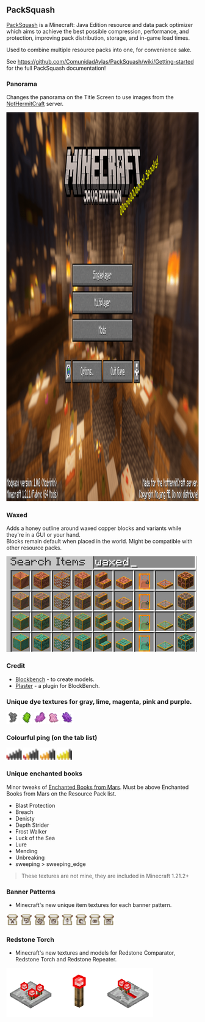 ## PackSquash
[PackSquash](https://github.com/ComunidadAylas/PackSquash) is a Minecraft: Java Edition resource and data pack optimizer which aims to achieve the best possible compression, performance, and protection, improving pack distribution, storage, and in-game load times.

Used to combine multiple resource packs into one, for convenience sake.

See https://github.com/ComunidadAylas/PackSquash/wiki/Getting-started for the full PackSquash documentation!

### Panorama
Changes the panorama on the Title Screen to use images from the [NotHermitCraft](https://www.planetminecraft.com/server/nothermitcraft/) server.

<p><a href=""><img src="https://github.com/mining-also-crafting/NHC/blob/main/branding/showcase/title.png?raw=true" width="1920" height="1017" alt="title"></a></p>

### Waxed
Adds a honey outline around waxed copper blocks and variants while they're in a GUI or your hand. \
Blocks remain default when placed in the world. Might be compatible with other resource packs.

<p><a href=""><img src="https://github.com/mining-also-crafting/NHC/blob/main/branding/showcase/waxed.png?raw=true" width="500" height="250" alt="waxed"></a></p>

### Credit
- [Blockbench](https://www.blockbench.net/) - to create models.
- [Plaster](https://www.blockbench.net/plugins/plaster) - a plugin for BlockBench.


### Unique dye textures for gray, lime, magenta, pink and purple.

<p><a href=""><img src="https://github.com/mining-also-crafting/NHC/blob/main/branding/Resource%20Packs/Tweaks/assets/minecraft/textures/item/gray_dye.png?raw=true" height="32" alt="gray"></a>
<a href=""><img src="https://github.com/mining-also-crafting/NHC/blob/main/branding/Resource%20Packs/Tweaks/assets/minecraft/textures/item/lime_dye.png?raw=true" height="32" alt="lime"></a>
<a href=""><img src="https://github.com/mining-also-crafting/NHC/blob/main/branding/Resource%20Packs/Tweaks/assets/minecraft/textures/item/magenta_dye.png?raw=true" height="32" alt="magenta"></a>
<a href=""><img src="https://github.com/mining-also-crafting/NHC/blob/main/branding/Resource%20Packs/Tweaks/assets/minecraft/textures/item/pink_dye.png?raw=true" height="32" alt="pink"></a>
<a href=""><img src="https://github.com/mining-also-crafting/NHC/blob/main/branding/Resource%20Packs/Tweaks/assets/minecraft/textures/item/purple_dye.png?raw=true" height="32" alt="purple"></a></p>

### Colourful ping (on the tab list)
<p><a href=""><img src="https://github.com/mining-also-crafting/NHC/blob/main/branding/Resource%20Packs/Tweaks/assets/minecraft/textures/gui/sprites/icon/ping_1.png?raw=true" height="32" alt="ping_1"></a>
<a href=""><img src="https://github.com/mining-also-crafting/NHC/blob/main/branding/Resource%20Packs/Tweaks/assets/minecraft/textures/gui/sprites/icon/ping_2.png?raw=true" height="32" alt="ping_2"></a>
<a href=""><img src="https://github.com/mining-also-crafting/NHC/blob/main/branding/Resource%20Packs/Tweaks/assets/minecraft/textures/gui/sprites/icon/ping_3.png?raw=true" height="32" alt="ping_3"></a>
<a href=""><img src="https://github.com/mining-also-crafting/NHC/blob/main/branding/Resource%20Packs/Tweaks/assets/minecraft/textures/gui/sprites/icon/ping_4.png?raw=true" height="32" alt="ping_4"></a></p>

### Unique enchanted books
Minor tweaks of [Enchanted Books from Mars](https://modrinth.com/resourcepack/different-textures-for-enchanted-books). Must be above Enchanted Books from Mars on the Resource Pack list.
- Blast Protection
- Breach
- Denisty
- Depth Strider
- Frost Walker
- Luck of the Sea
- Lure
- Mending
- Unbreaking
- sweeping > sweeping_edge

> These textures are not mine, they are included in Minecraft 1.21.2+

### Banner Patterns
- Minecraft's new unique item textures for each banner pattern.
<p><a href=""><img src="https://github.com/mining-also-crafting/NHC/blob/main/branding/Resource%20Packs/Minecraft/assets/minecraft/textures/item/creeper_banner_pattern.png?raw=true" height="32" alt="creeper"></a>
<a href=""><img src="https://github.com/mining-also-crafting/NHC/blob/main/branding/Resource%20Packs/Minecraft/assets/minecraft/textures/item/flow_banner_pattern.png?raw=true" height="32" alt="flow"></a>
<a href=""><img src="https://github.com/mining-also-crafting/NHC/blob/main/branding/Resource%20Packs/Minecraft/assets/minecraft/textures/item/flower_banner_pattern.png?raw=true" height="32" alt="flower"></a>
<a href=""><img src="https://github.com/mining-also-crafting/NHC/blob/main/branding/Resource%20Packs/Minecraft/assets/minecraft/textures/item/globe_banner_pattern.png?raw=true" height="32" alt="globe"></a>
<a href=""><img src="https://github.com/mining-also-crafting/NHC/blob/main/branding/Resource%20Packs/Minecraft/assets/minecraft/textures/item/guster_banner_pattern.png?raw=true" height="32" alt="guster"></a>
<a href=""><img src="https://github.com/mining-also-crafting/NHC/blob/main/branding/Resource%20Packs/Minecraft/assets/minecraft/textures/item/mojang_banner_pattern.png?raw=true" height="32" alt="mojang"></a>
<a href=""><img src="https://github.com/mining-also-crafting/NHC/blob/main/branding/Resource%20Packs/Minecraft/assets/minecraft/textures/item/piglin_banner_pattern.png?raw=true" height="32" alt="piglin"></a>
<a href=""><img src="https://github.com/mining-also-crafting/NHC/blob/main/branding/Resource%20Packs/Minecraft/assets/minecraft/textures/item/skull_banner_pattern.png?raw=true" height="32" alt="skull"></a></p>

### Redstone Torch
- Minecraft's new textures and models for Redstone Comparator, Redstone Torch and Redstone Repeater.
<p><a href=""><img src="https://github.com/mining-also-crafting/NHC/blob/main/branding/showcase/redstone.png?raw=true" width="384" height="128" alt="redstone"></a></p>
